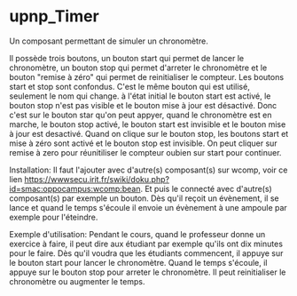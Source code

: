 # upnp_Timer
Un composant permettant de simuler un chronomètre.

Il possède trois boutons, un bouton start qui permet de lancer le chronomètre, un bouton stop qui permet d'arreter le chronomètre et le bouton "remise à zéro" qui permet de reinitialiser le compteur.
Les boutons start et stop sont confondus. C'est le même bouton qui est utilisé, seulement le nom qui change.
à l'état initial le bouton start est activé, le bouton stop n'est pas visible et le bouton mise à jour est désactivé. Donc
c'est sur le bouton star qu'on peut appyer, quand le chronomètre est en marche, le bouton stop activé, le bouton start est invisible et le bouton mise à jour est desactivé.
Quand on clique sur le bouton stop, les boutons start et mise à zéro sont activé et le bouton stop est invisible.
On peut cliquer sur remise à zero pour réunitiliser le compteur oubien sur start pour continuer.

Installation:
Il faut l'ajouter avec d'autre(s) composant(s) sur wcomp, voir ce lien https://wwwsecu.irit.fr/swiki/doku.php?id=smac:oppocampus:wcomp:bean. Et puis le connecté avec d'autre(s) composant(s) par exemple un bouton. 
Dès qu'il reçoit un évènement, il se lance et quand le temps s'écoule il envoie un évènement
à une ampoule par exemple pour l'éteindre.

Exemple d'utilisation:
Pendant le cours, quand le professeur donne un exercice à faire, il peut dire aux étudiant par exemple qu'ils ont dix minutes pour le faire. Dès qu'il voudra que les étudiants commencent, il appuye sur le bouton start pour lancer le chronomètre. Quand le temps s'écoule, il appuye sur le bouton stop pour arreter le chronomètre. Il peut reinitialiser le chronomètre ou augmenter le temps. 
